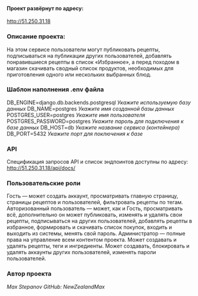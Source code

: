 #### Проект развёрнут по адресу:
http://51.250.31.18

### Описание проекта:
На этом сервисе пользователи могут публиковать рецепты, подписываться на публикации других пользователей, добавлять понравившиеся рецепты в список «Избранное», а перед походом в магазин скачивать сводный список продуктов, необходимых для приготовления одного или нескольких выбранных блюд.

### Шаблон наполнения .env файла
DB_ENGINE=django.db.backends.postgresql   _Укажите используемую базу данных_
DB_NAME=postgres                          _Укажите имя созданной базы данных_
POSTGRES_USER=postgres                    _Укажите имя пользователя_
POSTGRES_PASSWORD=postgres                _Укажите пароль для подключения к базе данных_
DB_HOST=db                                _Укажите название сервиса (контейнера)_
DB_PORT=5432                              _Укажите порт для поключения к базе_

### API
Спецификация запросов API и список эндпоинтов доступны по адресу:
http://51.250.31.18/api/docs/

### Пользовательские роли
Гость — может создать аккаунт, просматривать главную страницу, страницы рецептов и пользователей, фильтровать рецепты по тегам.
Авторизованный пользователь — может, как и Гость, просматривать всё, дополнительно он может публиковать, изменять и удалять свои рецепты, подписываться на других пользователей, добавлять рецепты в избранное, формировать и скачивать список покупок, входить и выходить из системы, менять свой пароль.
Администратор — полные права на управление всем контентом проекта. Может создавать и удалять рецепты, теги и ингредиенты. Может создавать, блокировать и удалять аккаунты других пользователей, изменять пароли пользователей.

### Автор проекта
_Max Stepanov_
_GitHub: NewZealandMax_
